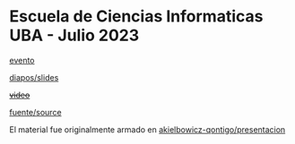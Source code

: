 # Escuela de Ciencias Informaticas UBA - Julio 2023

[evento](https://eci.dc.uba.ar/evento/charla-de-qontigo-2023/)

[diapos/slides](http://slides.saxa.xyz/slides/eci_2023/slides)

~~[video]()~~

[fuente/source](https://github.com/akielbowicz/presentations/blob/master/presentaciones/eci_2023/)

El material fue originalmente armado en [akielbowicz-qontigo/presentacion](https://github.com/akielbowicz-qontigo/presentacion)